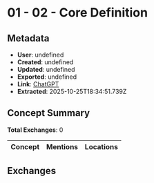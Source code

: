 # **01 - 02 - Core Definition**

## Metadata

- **User**: undefined
- **Created**: undefined
- **Updated**: undefined
- **Exported**: undefined
- **Link**: [ChatGPT](undefined)
- **Extracted**: 2025-10-25T18:34:51.739Z

## Concept Summary

**Total Exchanges**: 0

| Concept | Mentions | Locations |
|---------|----------|----------|

## Exchanges

